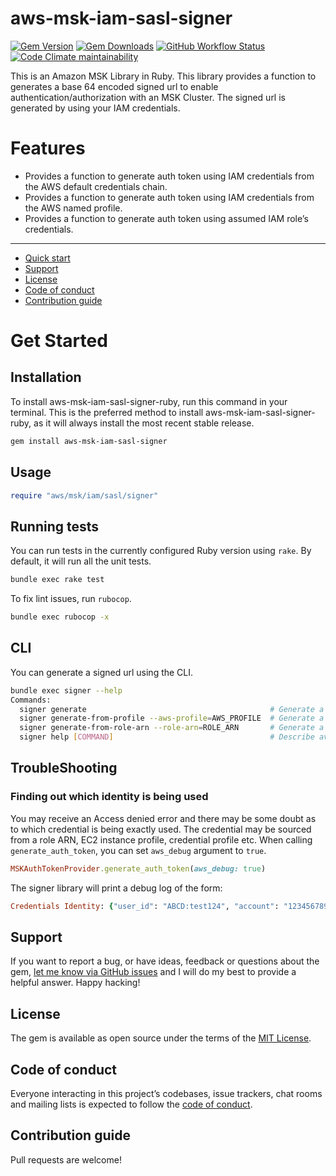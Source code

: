 # aws-msk-iam-sasl-signer

[![Gem Version](https://img.shields.io/gem/v/aws-msk-iam-sasl-signer)](https://rubygems.org/gems/aws-msk-iam-sasl-signer)
[![Gem Downloads](https://img.shields.io/gem/dt/aws-msk-iam-sasl-signer)](https://www.ruby-toolbox.com/projects/aws-msk-iam-sasl-signer)
[![GitHub Workflow Status](https://img.shields.io/github/actions/workflow/status/bruce-szalwinski-he/aws-msk-iam-sasl-signer-ruby/ci.yml)](https://github.com/bruce-szalwinski-he/aws-msk-iam-sasl-signer-ruby/actions/workflows/ci.yml)
[![Code Climate maintainability](https://img.shields.io/codeclimate/maintainability/bruce-szalwinski-he/aws-msk-iam-sasl-signer-ruby)](https://codeclimate.com/github/bruce-szalwinski-he/aws-msk-iam-sasl-signer-ruby)

This is an Amazon MSK Library in Ruby. 
This library provides a function to generates a base 64 encoded signed url to enable authentication/authorization with an MSK Cluster.
The signed url is generated by using your IAM credentials.

# Features

- Provides a function to generate auth token using IAM credentials from the AWS default credentials chain.
- Provides a function to generate auth token using IAM credentials from the AWS named profile.
- Provides a function to generate auth token using assumed IAM role’s credentials.

---

- [Quick start](#quick-start)
- [Support](#support)
- [License](#license)
- [Code of conduct](#code-of-conduct)
- [Contribution guide](#contribution-guide)

# Get Started

## Installation

To install aws-msk-iam-sasl-signer-ruby, run this command in your terminal.
This is the preferred method to install aws-msk-iam-sasl-signer-ruby, as it will always install the most recent stable release.

```bash
gem install aws-msk-iam-sasl-signer
```

## Usage

```ruby
require "aws/msk/iam/sasl/signer"
```


## Running tests

You can run tests in the currently configured Ruby version using `rake`.
By default, it will run all the unit tests.

```bash
bundle exec rake test
```

To fix lint issues, run `rubocop`.

```bash
bundle exec rubocop -x
```

## CLI

You can generate a signed url using the CLI.

```bash
bundle exec signer --help               
Commands:
  signer generate                                         # Generate a token using credential provider chain
  signer generate-from-profile --aws-profile=AWS_PROFILE  # Generate a token using aws profile
  signer generate-from-role-arn --role-arn=ROLE_ARN       # Generate a token using role arn
  signer help [COMMAND]                                   # Describe available commands or one specific command
```

## TroubleShooting

### Finding out which identity is being used

You may receive an Access denied error and there may be some doubt as to which credential is being exactly used.
The credential may be sourced from a role ARN, EC2 instance profile, credential profile etc.
When calling `generate_auth_token`, you can set `aws_debug` argument to `true`.

```ruby
MSKAuthTokenProvider.generate_auth_token(aws_debug: true)
```

The signer library will print a debug log of the form:

```ruby
Credentials Identity: {"user_id": "ABCD:test124", "account": "1234567890", "arn": "arn:aws:sts::1234567890:assumed-role/abc/test124"}
```

## Support

If you want to report a bug, or have ideas, feedback or questions about the gem, [let me know via GitHub issues](https://github.com/bruce-szalwinski-he/aws-msk-iam-sasl-signer-ruby/issues/new) and I will do my best to provide a helpful answer. Happy hacking!

## License

The gem is available as open source under the terms of the [MIT License](LICENSE.txt).

## Code of conduct

Everyone interacting in this project’s codebases, issue trackers, chat rooms and mailing lists is expected to follow the [code of conduct](CODE_OF_CONDUCT.md).

## Contribution guide

Pull requests are welcome!
